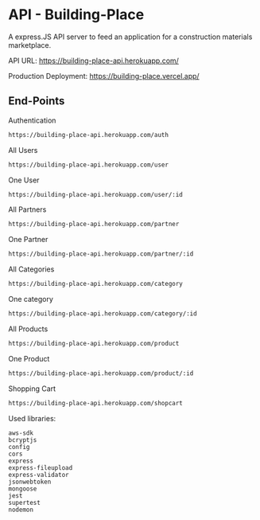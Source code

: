 # API - Building-Place

A express.JS API server to feed an application for a construction materials marketplace.

API URL:
https://building-place-api.herokuapp.com/

Production Deployment:
https://building-place.vercel.app/

## End-Points

Authentication
```bash
https://building-place-api.herokuapp.com/auth
```
All Users
```bash
https://building-place-api.herokuapp.com/user
```
One User
```bash
https://building-place-api.herokuapp.com/user/:id
```
All Partners
```bash
https://building-place-api.herokuapp.com/partner
```
One Partner
```bash
https://building-place-api.herokuapp.com/partner/:id
```
All Categories
```bash
https://building-place-api.herokuapp.com/category
```
One category
```bash
https://building-place-api.herokuapp.com/category/:id
```
All Products
```bash
https://building-place-api.herokuapp.com/product
```
One Product
```bash
https://building-place-api.herokuapp.com/product/:id
```
Shopping Cart
```bash
https://building-place-api.herokuapp.com/shopcart
```


Used libraries:

    aws-sdk
    bcryptjs
    config    
    cors
    express
    express-fileupload
    express-validator
    jsonwebtoken
    mongoose
    jest
    supertest
    nodemon




